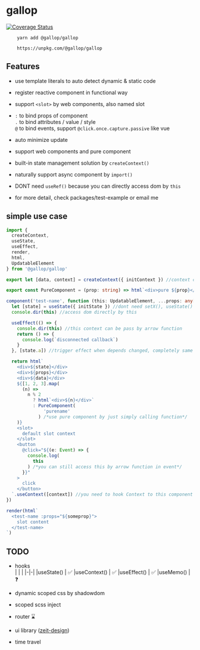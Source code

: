 # gallop

[![Coverage Status](https://coveralls.io/repos/github/tarnishablec/gallop/badge.svg?branch=master)](https://coveralls.io/github/tarnishablec/gallop?branch=master)

        yarn add @gallop/gallop

        https://unpkg.com/@gallop/gallop

## Features

- use template literals to auto detect dynamic & static code

- register reactive component in functional way

- support ```<slot>``` by web components, also named slot

- ```:``` to bind props of component<br>
  ```.``` to bind attributes / value / style<br>
  ```@``` to bind events, support ```@click.once.capture.passive``` like vue

- auto minimize update

- support web components and pure component

- built-in state management solution by ```createContext()```

- naturally support async component by ```import()```

- DONT need ```useRef()``` because you can directly access dom by ```this```

- for more detail, check packages/test-example or email me

## simple use case

```ts
import {
  createContext,
  useState,
  useEffect,
  render,
  html,
  UpdatableElement
} from '@gallop/gallop'

export let [data, context] = createContext({ initContext }) //context can be exported to another component

export const PureComponent = (prop: string) => html`<div>pure ${prop}</div>` //pure component with no any lifecycle

component('test-name', function (this: UpdatableElement, ...props: any[]) {
  let [state] = useState({ initState }) //dont need setX(), useState() return a proxy, and auto trigger rerender
  console.dir(this) //access dom directly by this

  useEffect(() => {
    console.dir(this) //this context can be pass by arrow function
    return () => {
      console.log(`disconnected callback`)
    }
  }, [state.a]) //trigger effect when depends changed, completely same as react useEffect()

  return html`
    <div>${state}</div>
    <div>${props}</div>
    <div>${data}</div>
    ${[1, 2, 3].map(
      (n) =>
        n % 2
          ? html`<div>${n}</div>`
          : PureComponent(
              'purename'
            ) /*use pure component by just simply calling function*/
    )}
    <slot>
      default slot context
    </slot>
    <button
      @click="${(e: Event) => {
        console.log(
          this
        ) /*you can still access this by arrow function in event*/
      }}"
    >
      click
    </button>
  `.useContext([context]) //you need to hook Context to this component by useContext(), different from react useContext()
})

render(html`
  <test-name :props="${someprop}">
    slot content
  </test-name>
`)
```

## TODO

- hooks  
  | | |
  |-|-|
  |useState() | ✅
  |useContext() | ✅
  |useEffect() | ✅
  |useMemo() | ❓

- dynamic scoped css by shadowdom

- scoped scss inject

- router ⌛

- ui library ([zeit-design](https://zeit-style.now.sh/))

- time travel
